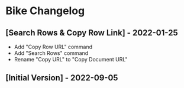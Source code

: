 # Bike Changelog

## [Search Rows & Copy Row Link] - 2022-01-25
- Add "Copy Row URL" command
- Add "Search Rows" command
- Rename "Copy URL" to "Copy Document URL"

## [Initial Version] - 2022-09-05